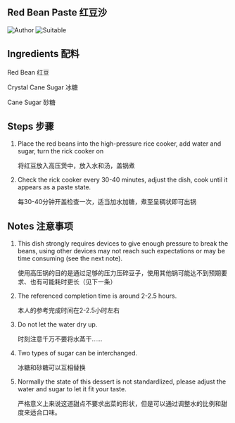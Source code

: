 ## Red Bean Paste 红豆沙

![Author](https://img.shields.io/badge/Author-wwdpm__b1owcar-blueviolet)
![Suitable](https://img.shields.io/badge/Suitable%20For-4--6%20People-brightgreen)

## Ingredients 配料

Red Bean 红豆

Crystal Cane Sugar 冰糖

Cane Sugar 砂糖

## Steps 步骤

1. Place the red beans into the high-pressure rice cooker, add water and sugar, turn the rick cooker on

    将红豆放入高压煲中，放入水和汤，盖锅煮

2. Check the rick cooker every 30-40 minutes, adjust the dish, cook until it appears as a paste state.

    每30-40分钟开盖检查一次，适当加水加糖，煮至呈稠状即可出锅

## Notes 注意事项

1. This dish strongly requires devices to give enough pressure to break the beans, using other devices may not reach such expectations or may be time consuming (see the next note).

    使用高压锅的目的是通过足够的压力压碎豆子，使用其他锅可能达不到预期要求、也有可能耗时更长（见下一条）

2. The referenced completion time is around 2-2.5 hours.

    本人的参考完成时间在2-2.5小时左右

3. Do not let the water dry up.

    时刻注意千万不要将水蒸干......

4. Two types of sugar can be interchanged.

    冰糖和砂糖可以互相替换

5. Normally the state of this dessert is not standardlized, please adjust the water and sugar to let it fit your taste.

    严格意义上来说这道甜点不要求出菜的形状，但是可以通过调整水的比例和甜度来适合口味。